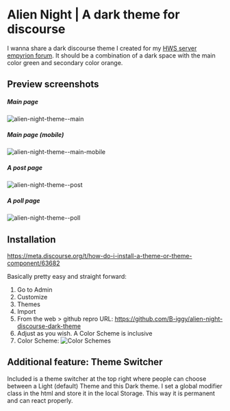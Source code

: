 # Alien Night | A dark theme for discourse

I wanna share a dark discourse theme I created for my [HWS server empyrion forum](https://forum.empyrion-homeworld.net).
It should be a combination of a dark space with the main color green and secondary color orange.

## Preview screenshots
##### Main page
![alien-night-theme--main](https://raw.githubusercontent.com/B-iggy/alien-night-discourse-dark-theme/master/preview/alien-night-theme--main.png)

##### Main page (mobile)
![alien-night-theme--main-mobile](https://raw.githubusercontent.com/B-iggy/alien-night-discourse-dark-theme/master/preview/alien-night-theme--main-mobile.png)

##### A post page
![alien-night-theme--post](https://raw.githubusercontent.com/B-iggy/alien-night-discourse-dark-theme/master/preview/alien-night-theme--post.png)

##### A poll page
![alien-night-theme--poll](https://raw.githubusercontent.com/B-iggy/alien-night-discourse-dark-theme/master/preview/alien-night-theme--poll.png)

## Installation
https://meta.discourse.org/t/how-do-i-install-a-theme-or-theme-component/63682

Basically pretty easy and straight forward:

1. Go to Admin
2. Customize
3. Themes
4. Import
5. From the web > github repro URL:
https://github.com/B-iggy/alien-night-discourse-dark-theme
6. Adjust as you wish. A Color Scheme is inclusive
7. Color Scheme:
![Color Schemes](https://raw.githubusercontent.com/B-iggy/alien-night-discourse-dark-theme/master/preview/alien-night-theme--colors.png)


## Additional feature: Theme Switcher
Included is a theme switcher at the top right where people can choose between a Light (default) Theme and this Dark theme.
I set a global modifier class in the html and store it in the local Storage. 
This way it is permanent and can react properly.

